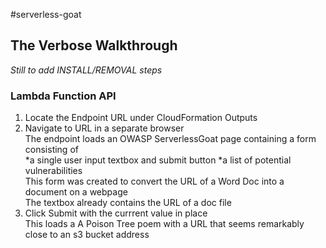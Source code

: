 #serverless-goat 
## The Verbose Walkthrough

*Still to add INSTALL/REMOVAL steps*

### Lambda Function API
1. Locate the Endpoint URL under CloudFormation Outputs
2. Navigate to URL in a separate browser  
The endpoint loads an OWASP ServerlessGoat page containing a form consisting of  
  *a single user input textbox and submit button 
  *a list of potential vulnerabilities  
This form was created to convert the URL of a Word Doc into a document on a webpage  
The textbox already contains the URL of a doc file  
3. Click Submit with the currrent value in place  
This loads a A Poison Tree poem with a URL that seems remarkably close to an s3 bucket address


